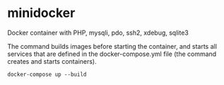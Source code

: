 # minidocker
Docker container with PHP, mysqli, pdo, ssh2, xdebug, sqlite3


The command builds images before starting the container, and starts all services that are defined in the docker-compose.yml file (the command creates and starts containers).

```
docker-compose up --build
```

